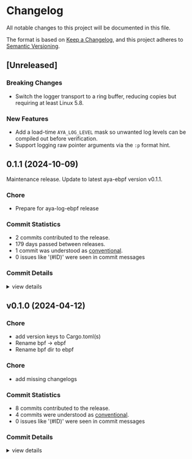# Changelog

All notable changes to this project will be documented in this file.

The format is based on [Keep a Changelog](https://keepachangelog.com/en/1.0.0/),
and this project adheres to [Semantic Versioning](https://semver.org/spec/v2.0.0.html).

## [Unreleased]

### Breaking Changes

 - Switch the logger transport to a ring buffer, reducing copies but requiring
   at least Linux 5.8.

### New Features

 - Add a load-time `AYA_LOG_LEVEL` mask so unwanted log levels can be compiled
   out before verification.
 - Support logging raw pointer arguments via the `:p` format hint.

## 0.1.1 (2024-10-09)

Maintenance release. Update to latest aya-ebpf version v0.1.1.

### Chore

 - <csr-id-c3f0c7dc3fb285da091454426eeda0723389f0f1/> Prepare for aya-log-ebpf release

### Commit Statistics

<csr-read-only-do-not-edit/>

 - 2 commits contributed to the release.
 - 179 days passed between releases.
 - 1 commit was understood as [conventional](https://www.conventionalcommits.org).
 - 0 issues like '(#ID)' were seen in commit messages

### Commit Details

<csr-read-only-do-not-edit/>

<details><summary>view details</summary>

 * **Uncategorized**
    - Prepare for aya-log-ebpf release ([`c3f0c7d`](https://github.com/aya-rs/aya/commit/c3f0c7dc3fb285da091454426eeda0723389f0f1))
    - Release aya-ebpf-cty v0.2.2, aya-ebpf-bindings v0.1.1, aya-ebpf-macros v0.1.1, aya-ebpf v0.1.1 ([`59082f5`](https://github.com/aya-rs/aya/commit/59082f572c01e8356312ed53bdb818cfbea944b5))
</details>

## v0.1.0 (2024-04-12)

<csr-id-a4ae8adb0db75f2b82b10b0740447a1dbead62c0/>
<csr-id-41c61560eae01a30c703ea22c5bfeeff0ecf6b1b/>
<csr-id-022aff96aa7299ccc7ec7e85829bb842d39b1501/>
<csr-id-1d515fe810c6e646ca405d8f97803698deda148c/>

### Chore

 - <csr-id-a4ae8adb0db75f2b82b10b0740447a1dbead62c0/> add version keys to Cargo.toml(s)
 - <csr-id-41c61560eae01a30c703ea22c5bfeeff0ecf6b1b/> Rename bpf -> ebpf
 - <csr-id-022aff96aa7299ccc7ec7e85829bb842d39b1501/> Rename bpf dir to ebpf

### Chore

 - <csr-id-1d515fe810c6e646ca405d8f97803698deda148c/> add missing changelogs

### Commit Statistics

<csr-read-only-do-not-edit/>

 - 8 commits contributed to the release.
 - 4 commits were understood as [conventional](https://www.conventionalcommits.org).
 - 0 issues like '(#ID)' were seen in commit messages

### Commit Details

<csr-read-only-do-not-edit/>

<details><summary>view details</summary>

 * **Uncategorized**
    - Release aya-log-ebpf v0.1.0 ([`843f4a6`](https://github.com/aya-rs/aya/commit/843f4a6cc6a8e295ae36ea0c986c8295cef66c0d))
    - Release aya-log-ebpf-macros v0.1.0 ([`2eac95f`](https://github.com/aya-rs/aya/commit/2eac95f6d9075053fbabc67b92b7aa66008b057e))
    - Add missing changelogs ([`1d515fe`](https://github.com/aya-rs/aya/commit/1d515fe810c6e646ca405d8f97803698deda148c))
    - Release aya-ebpf-bindings v0.1.0, aya-ebpf-macros v0.1.0, aya-ebpf v0.1.0 ([`a34c5e4`](https://github.com/aya-rs/aya/commit/a34c5e43b85dd176b9b18f1cc9c9d80d52f10a1f))
    - Add version keys to Cargo.toml(s) ([`a4ae8ad`](https://github.com/aya-rs/aya/commit/a4ae8adb0db75f2b82b10b0740447a1dbead62c0))
    - Merge pull request #528 from dave-tucker/rename-all-the-things ([`63d8d4d`](https://github.com/aya-rs/aya/commit/63d8d4d34bdbbee149047dc0a5e9c2b191f3b32d))
    - Rename bpf -> ebpf ([`41c6156`](https://github.com/aya-rs/aya/commit/41c61560eae01a30c703ea22c5bfeeff0ecf6b1b))
    - Rename bpf dir to ebpf ([`022aff9`](https://github.com/aya-rs/aya/commit/022aff96aa7299ccc7ec7e85829bb842d39b1501))
</details>
